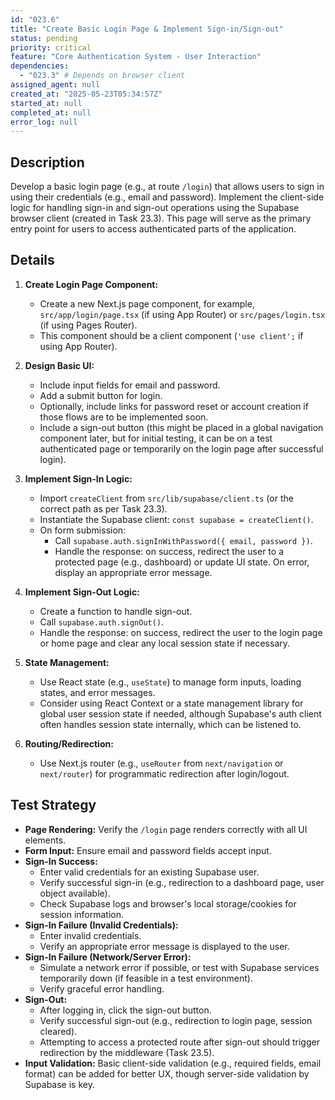 ```yaml
---
id: "023.6"
title: "Create Basic Login Page & Implement Sign-in/Sign-out"
status: pending
priority: critical
feature: "Core Authentication System - User Interaction"
dependencies:
  - "023.3" # Depends on browser client
assigned_agent: null
created_at: "2025-05-23T05:34:57Z"
started_at: null
completed_at: null
error_log: null
---
```


## Description

Develop a basic login page (e.g., at route `/login`) that allows users to sign in using their credentials (e.g., email and password). Implement the client-side logic for handling sign-in and sign-out operations using the Supabase browser client (created in Task 23.3). This page will serve as the primary entry point for users to access authenticated parts of the application.

## Details

1.  **Create Login Page Component:**
    *   Create a new Next.js page component, for example, `src/app/login/page.tsx` (if using App Router) or `src/pages/login.tsx` (if using Pages Router).
    *   This component should be a client component (`'use client';` if using App Router).

2.  **Design Basic UI:**
    *   Include input fields for email and password.
    *   Add a submit button for login.
    *   Optionally, include links for password reset or account creation if those flows are to be implemented soon.
    *   Include a sign-out button (this might be placed in a global navigation component later, but for initial testing, it can be on a test authenticated page or temporarily on the login page after successful login).

3.  **Implement Sign-In Logic:**
    *   Import `createClient` from `src/lib/supabase/client.ts` (or the correct path as per Task 23.3).
    *   Instantiate the Supabase client: `const supabase = createClient()`.
    *   On form submission:
        *   Call `supabase.auth.signInWithPassword({ email, password })`.
        *   Handle the response: on success, redirect the user to a protected page (e.g., dashboard) or update UI state. On error, display an appropriate error message.

4.  **Implement Sign-Out Logic:**
    *   Create a function to handle sign-out.
    *   Call `supabase.auth.signOut()`.
    *   Handle the response: on success, redirect the user to the login page or home page and clear any local session state if necessary.

5.  **State Management:**
    *   Use React state (e.g., `useState`) to manage form inputs, loading states, and error messages.
    *   Consider using React Context or a state management library for global user session state if needed, although Supabase's auth client often handles session state internally, which can be listened to.

6.  **Routing/Redirection:**
    *   Use Next.js router (e.g., `useRouter` from `next/navigation` or `next/router`) for programmatic redirection after login/logout.

## Test Strategy

-   **Page Rendering:** Verify the `/login` page renders correctly with all UI elements.
-   **Form Input:** Ensure email and password fields accept input.
-   **Sign-In Success:**
    *   Enter valid credentials for an existing Supabase user.
    *   Verify successful sign-in (e.g., redirection to a dashboard page, user object available).
    *   Check Supabase logs and browser's local storage/cookies for session information.
-   **Sign-In Failure (Invalid Credentials):**
    *   Enter invalid credentials.
    *   Verify an appropriate error message is displayed to the user.
-   **Sign-In Failure (Network/Server Error):**
    *   Simulate a network error if possible, or test with Supabase services temporarily down (if feasible in a test environment).
    *   Verify graceful error handling.
-   **Sign-Out:**
    *   After logging in, click the sign-out button.
    *   Verify successful sign-out (e.g., redirection to login page, session cleared).
    *   Attempting to access a protected route after sign-out should trigger redirection by the middleware (Task 23.5).
-   **Input Validation:** Basic client-side validation (e.g., required fields, email format) can be added for better UX, though server-side validation by Supabase is key.
